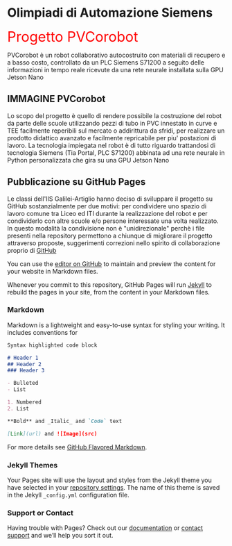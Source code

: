# Olimpiadi di Automazione Siemens

<font color='red' size='6'>Progetto PVCorobot</font>

PVCorobot è un robot collaborativo autocostruito con materiali di recupero e a basso costo, controllato da un PLC Siemens S71200 a seguito delle informazioni in tempo reale ricevute da una rete neurale installata sulla GPU Jetson Nano
 
 ## IMMAGINE PVCorobot

Lo scopo del progetto è quello di rendere possibile la costruzione del robot da parte delle scuole utilizzando pezzi di tubo in PVC innestato in curve e TEE facilmente reperibili sul mercato o addirittura da sfridi, per realizzare un prodotto didattico avanzato e facilmente repricabile per piu' postazioni di lavoro. La tecnologia impiegata nel robot è di tutto riguardo trattandosi di tecnologia Siemens (Tia Portal, PLC S71200) abbinata ad una rete neurale in Python personalizzata che gira su una GPU Jetson Nano

## Pubblicazione su GitHub Pages

Le classi dell'IIS Galilei-Artiglio hanno deciso di sviluppare il progetto su GitHub sostanzialmente per due motivi: per condividere uno spazio di lavoro comune tra Liceo ed ITI durante la realizzazione del robot e per condividerlo con altre scuole e/o persone interessate una volta realizzato. 
In questo modalità la condivisione non è "unidirezionale" perchè i file presenti nella repository permettono a chiunque di migliorare il progetto attraverso proposte, suggerimenti correzioni nello spirito di collaborazione proprio di [GitHub](https://guides.github.com/activities/hello-world/)


You can use the [editor on GitHub](https://github.com/iis-galilei-artiglio/Olimpiadi-Siemens-2021/edit/main/README.md) to maintain and preview the content for your website in Markdown files.

Whenever you commit to this repository, GitHub Pages will run [Jekyll](https://jekyllrb.com/) to rebuild the pages in your site, from the content in your Markdown files.

### Markdown

Markdown is a lightweight and easy-to-use syntax for styling your writing. It includes conventions for

```markdown
Syntax highlighted code block

# Header 1
## Header 2
### Header 3

- Bulleted
- List

1. Numbered
2. List

**Bold** and _Italic_ and `Code` text

[Link](url) and ![Image](src)
```

For more details see [GitHub Flavored Markdown](https://guides.github.com/features/mastering-markdown/).

### Jekyll Themes

Your Pages site will use the layout and styles from the Jekyll theme you have selected in your [repository settings](https://github.com/iis-galilei-artiglio/Olimpiadi-Siemens-2021/settings). The name of this theme is saved in the Jekyll `_config.yml` configuration file.

### Support or Contact

Having trouble with Pages? Check out our [documentation](https://docs.github.com/categories/github-pages-basics/) or [contact support](https://support.github.com/contact) and we’ll help you sort it out.
